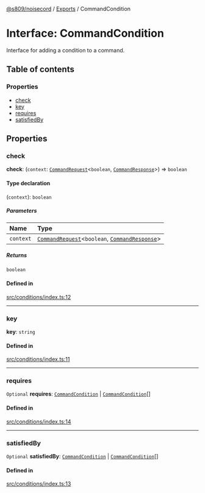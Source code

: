 [@s809/noisecord](../README.md) / [Exports](../modules.md) / CommandCondition

# Interface: CommandCondition

Interface for adding a condition to a command.

## Table of contents

### Properties

- [check](CommandCondition-1.md#check)
- [key](CommandCondition-1.md#key)
- [requires](CommandCondition-1.md#requires)
- [satisfiedBy](CommandCondition-1.md#satisfiedby)

## Properties

### check

 **check**: (`context`: [`CommandRequest`](../classes/CommandRequest.md)<`boolean`, [`CommandResponse`](../classes/CommandResponse.md)\>) => `boolean`

#### Type declaration

(`context`): `boolean`

##### Parameters

| Name | Type |
| :------ | :------ |
| `context` | [`CommandRequest`](../classes/CommandRequest.md)<`boolean`, [`CommandResponse`](../classes/CommandResponse.md)\> |

##### Returns

`boolean`

#### Defined in

[src/conditions/index.ts:12](https://github.com/s809/noisecord/blob/ab0ef27/src/conditions/index.ts#L12)

___

### key

 **key**: `string`

#### Defined in

[src/conditions/index.ts:11](https://github.com/s809/noisecord/blob/ab0ef27/src/conditions/index.ts#L11)

___

### requires

 `Optional` **requires**: [`CommandCondition`](CommandCondition-1.md) \| [`CommandCondition`](CommandCondition-1.md)[]

#### Defined in

[src/conditions/index.ts:14](https://github.com/s809/noisecord/blob/ab0ef27/src/conditions/index.ts#L14)

___

### satisfiedBy

 `Optional` **satisfiedBy**: [`CommandCondition`](CommandCondition-1.md) \| [`CommandCondition`](CommandCondition-1.md)[]

#### Defined in

[src/conditions/index.ts:13](https://github.com/s809/noisecord/blob/ab0ef27/src/conditions/index.ts#L13)
